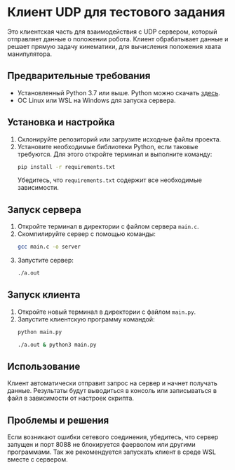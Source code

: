 
# Клиент UDP для тестового задания

Это клиентская часть для взаимодействия с UDP сервером, который отправляет данные о положении робота. Клиент обрабатывает данные и решает прямую задачу кинематики, для вычисления положения хвата манипулятора.

## Предварительные требования
- Установленный Python 3.7 или выше. Python можно скачать [здесь](https://www.python.org/downloads/).
- ОС Linux или WSL на Windows для запуска сервера.

## Установка и настройка
1. Склонируйте репозиторий или загрузите исходные файлы проекта.
2. Установите необходимые библиотеки Python, если таковые требуются. Для этого откройте терминал и выполните команду:
   ```bash
   pip install -r requirements.txt
   ```
   Убедитесь, что `requirements.txt` содержит все необходимые зависимости.

## Запуск сервера
1. Откройте терминал в директории с файлом сервера `main.c`.
2. Скомпилируйте сервер с помощью команды:
   ```bash
   gcc main.c -o server
   ```
3. Запустите сервер:
   ```bash
   ./a.out
   ```

## Запуск клиента
1. Откройте новый терминал в директории с файлом `main.py`.
2. Запустите клиентскую программу командой:
   ```bash
   python main.py
   ```
      ```bash
   ./a.out & python3 main.py 
   ```

## Использование
Клиент автоматически отправит запрос на сервер и начнет получать данные. Результаты будут выводиться в консоль или записываться в файл в зависимости от настроек скрипта.

## Проблемы и решения
Если возникают ошибки сетевого соединения, убедитесь, что сервер запущен и порт 8088 не блокируется фаерволом или другими программами. Так же рекомендуется запускать клиент в среде WSL вместе с сервером. 

